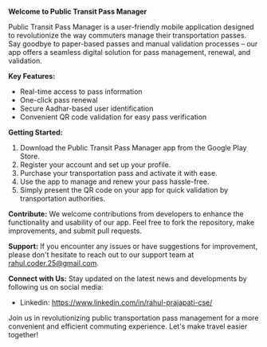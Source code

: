 **Welcome to Public Transit Pass Manager**

Public Transit Pass Manager is a user-friendly mobile application designed to revolutionize the way commuters manage their transportation passes. Say goodbye to paper-based passes and manual validation processes – our app offers a seamless digital solution for pass management, renewal, and validation.

**Key Features:**
- Real-time access to pass information
- One-click pass renewal
- Secure Aadhar-based user identification
- Convenient QR code validation for easy pass verification

**Getting Started:**
1. Download the Public Transit Pass Manager app from the Google Play Store.
2. Register your account and set up your profile.
3. Purchase your transportation pass and activate it with ease.
4. Use the app to manage and renew your pass hassle-free.
5. Simply present the QR code on your app for quick validation by transportation authorities.

**Contribute:**
We welcome contributions from developers to enhance the functionality and usability of our app. Feel free to fork the repository, make improvements, and submit pull requests.

**Support:**
If you encounter any issues or have suggestions for improvement, please don't hesitate to reach out to our support team at rahul.coder.25@gmail.com.

**Connect with Us:**
Stay updated on the latest news and developments by following us on social media:
- Linkedin: https://www.linkedin.com/in/rahul-prajapati-cse/

Join us in revolutionizing public transportation pass management for a more convenient and efficient commuting experience. Let's make travel easier together!